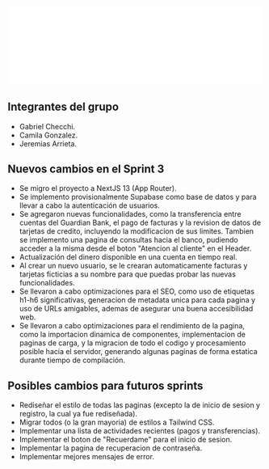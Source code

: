 ![Guardian Bank](/public/assets/white_logo_title.webp)

## Integrantes del grupo

- Gabriel Checchi.
- Camila Gonzalez.
- Jeremias Arrieta.

## Nuevos cambios en el Sprint 3

- Se migro el proyecto a NextJS 13 (App Router).
- Se implemento provisionalmente Supabase como base de datos y para llevar a cabo la autenticación de usuarios.
- Se agregaron nuevas funcionalidades, como la transferencia entre cuentas del Guardian Bank, el pago de facturas y la revision de datos de tarjetas de credito, incluyendo la modificacion de sus limites. Tambien se implemento una pagina de consultas hacia el banco, pudiendo acceder a la misma desde el boton "Atencion al cliente" en el Header.
- Actualización del dinero disponible en una cuenta en tiempo real.
- Al crear un nuevo usuario, se le crearan automaticamente facturas y tarjetas ficticias a su nombre para que puedas probar las nuevas funcionalidades.
- Se llevaron a cabo optimizaciones para el SEO, como uso de etiquetas h1-h6 significativas, generacion de metadata unica para cada pagina y uso de URLs amigables, ademas de asegurar una buena accesibilidad web.
- Se llevaron a cabo optimizaciones para el rendimiento de la pagina, como la importacion dinamica de componentes, implementacion de paginas de carga, y la migracion de todo el codigo y procesamiento posible hacia el servidor, generando algunas paginas de forma estatica durante tiempo de compilación.

## Posibles cambios para futuros sprints

- Rediseñar el estilo de todas las paginas (excepto la de inicio de sesion y registro, la cual ya fue rediseñada).
- Migrar todos (o la gran mayoria) de estilos a Tailwind CSS.
- Implementar una lista de actividades recientes (pagos y transferencias).
- Implementar el boton de "Recuerdame" para el inicio de sesion.
- Implementar la pagina de recuperacion de contraseña.
- Implementar mejores mensajes de error.
